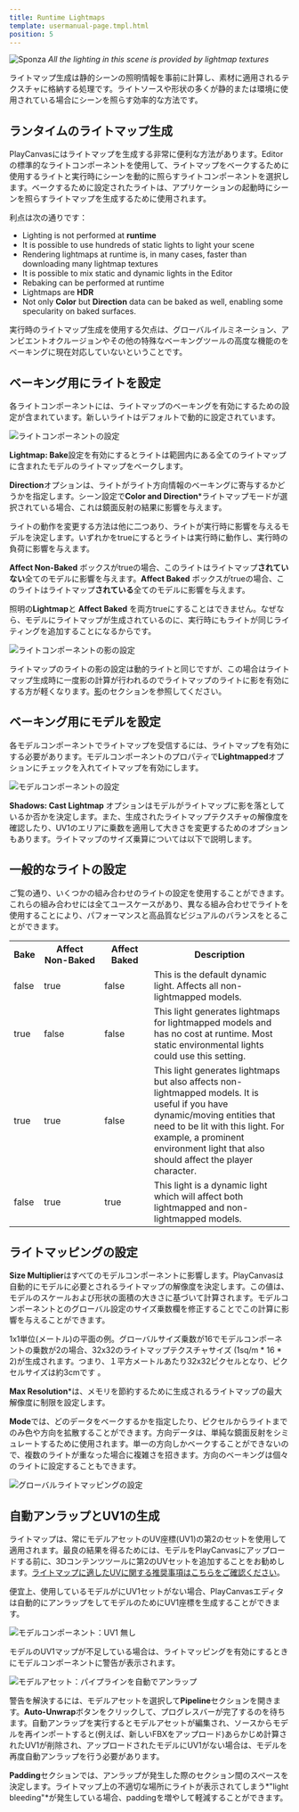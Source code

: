 ```yaml
---
title: Runtime Lightmaps
template: usermanual-page.tmpl.html
position: 5
---
```


![Sponza][10]
*All the lighting in this scene is provided by lightmap textures*

ライトマップ生成は静的シーンの照明情報を事前に計算し、素材に適用されるテクスチャに格納する処理です。ライトソースや形状の多くが静的または環境に使用されている場合にシーンを照らす効率的な方法です。

## ランタイムのライトマップ生成 

PlayCanvasにはライトマップを生成する非常に便利な方法があります。Editorの標準的なライトコンポーネントを使用して、ライトマップをベークするために使用するライトと実行時にシーンを動的に照らすライトコンポーネントを選択します。ベークするために設定されたライトは、アプリケーションの起動時にシーンを照らすライトマップを生成するために使用されます。 

利点は次の通りです： 

* Lighting is not performed at **runtime**
* It is possible to use hundreds of static lights to light your scene
* Rendering lightmaps at runtime is, in many cases, faster than downloading many lightmap textures
* It is possible to mix static and dynamic lights in the Editor
* Rebaking can be performed at runtime
* Lightmaps are **HDR**
* Not only **Color** but **Direction** data can be baked as well, enabling some specularity on baked surfaces.

実行時のライトマップ生成を使用する欠点は、グローバルイルミネーション、アンビエントオクルージョンやその他の特殊なベーキングツールの高度な機能のをベーキングに現在対応していないということです。 

## ベーキング用にライトを設定

各ライトコンポーネントには、ライトマップのベーキングを有効にするための設定が含まれています。新しいライトはデフォルトで動的に設定されています。 

![ライトコンポーネントの設定][2]

**Lightmap: Bake**設定を有効にするとライトは範囲内にある全てのライトマップに含まれたモデルのライトマップをベークします。 

**Direction**オプションは、ライトがライト方向情報のベーキングに寄与するかどうかを指定します。シーン設定で**Color and Direction***ライトマップモードが選択されている場合、これは鏡面反射の結果に影響を与えます。

ライトの動作を変更する方法は他に二つあり、ライトが実行時に影響を与えるモデルを決定します。いずれかをtrueにするとライトは実行時に動作し、実行時の負荷に影響を与えます。 

**Affect Non-Baked** ボックスがtrueの場合、このライトはライトマップ**されていない**全てのモデルに影響を与えます。**Affect Baked** ボックスがtrueの場合、このライトはライトマップ**されている**全てのモデルに影響を与えます。 

照明の**Lightmap**と **Affect Baked** を両方trueにすることはできません。なぜなら、モデルにライトマップが生成されているのに、実行時にもライトが同じライティングを追加することになるからです。 

![ライトコンポーネントの影の設定][3]

ライトマップのライトの影の設定は動的ライトと同じですが、この場合はライトマップ生成時に一度影の計算が行われるのでライトマップのライトに影を有効にする方が軽くなります。[影][4]のセクションを参照してください。 

## ベーキング用にモデルを設定 

各モデルコンポーネントでライトマップを受信するには、ライトマップを有効にする必要があります。モデルコンポーネントのプロパティで**Lightmapped**オプションにチェックを入れてイトマップを有効にします。 

![モデルコンポーネントの設定][5]

**Shadows: Cast Lightmap** オプションはモデルがライトマップに影を落としているか否かを決定します。また、生成されたライトマップテクスチャの解像度を確認したり、UV1のエリアに乗数を適用して大きさを変更するためのオプションもあります。ライトマップのサイズ乗算については以下で説明します。 

## 一般的なライトの設定 

ご覧の通り、いくつかの組み合わせのライトの設定を使用することができます。これらの組み合わせには全てユースケースがあり、異なる組み合わせでライトを使用することにより、パフォーマンスと高品質なビジュアルのバランスをとることができます。

<table>
<tr>
    <th>Bake</th><th>Affect Non-Baked</th><th>Affect Baked</th><th style="width: 50%;">Description</th>
</tr>
<tr>
    <td class="centered">false</td><td class="centered">true</td><td class="centered">false</td><td>This is the default dynamic light. Affects all non-lightmapped models.</td>
</tr>
<tr>
    <td class="centered">true</td><td class="centered">false</td><td class="centered">false</td><td>This light generates lightmaps for lightmapped models and has no cost at runtime. Most static environmental lights could use this setting.</td>
</tr>
<tr>
    <td class="centered">true</td><td class="centered">true</td><td class="centered">false</td><td>This light generates lightmaps but also affects non-lightmapped models. It is useful if you have dynamic/moving entities that need to be lit with this light. For example, a prominent environment light that also should affect the player character.</td>
</tr>
<tr>
    <td class="centered">false</td><td class="centered">true</td><td class="centered">true</td><td>This light is a dynamic light which will affect both lightmapped and non-lightmapped models.</td>
</tr>
</table>

## ライトマッピングの設定

**Size Multiplier**はすべてのモデルコンポーネントに影響します。PlayCanvasは自動的にモデルに必要とされるライトマップの解像度を決定します。この値は、モデルのスケールおよび形状の面積の大きさに基づいて計算されます。モデルコンポーネントとのグローバル設定のサイズ乗数欄を修正することでこの計算に影響を与えることができます。 

1x1単位(メートル)の平面の例。グローバルサイズ乗数が16でモデルコンポーネントの乗数が2の場合、32x32のライトマップテクスチャサイズ (1sq/m * 16 * 2)が生成されます。つまり、１平方メートルあたり32x32ピクセルとなり、ピクセルサイズは約3cmです 。

**Max Resolution***は、メモリを節約するために生成されるライトマップの最大解像度に制限を設定します。

**Mode**では、どのデータをベークするかを指定したり、ピクセルからライトまでのみ色や方向を拡散することができます。方向データは、単純な鏡面反射をシミュレートするために使用されます。単一の方向しかベークすることができないので、複数のライトが重なった場合に複雑さを招きます。方向のベーキングは個々のライトに設定することもできます。

![グローバルライトマッピングの設定][6]

## 自動アンラップとUV1の生成 

ライトマップは、常にモデルアセットのUV座標(UV1)の第2のセットを使用して適用されます。最良の結果を得るためには、モデルをPlayCanvasにアップロードする前に、3Dコンテンツツールに第2のUVセットを追加することをお勧めします。[ライトマップに適したUVに関する推奨事項はこちらをご確認ください][9]。

便宜上、使用しているモデルがにUV1セットがない場合、PlayCanvasエディタは自動的にアンラップをしてモデルのためにUV1座標を生成することができます。 

![モデルコンポーネント：UV1 無し][7]

モデルのUV1マップが不足している場合は、ライトマッピングを有効にするときにモデルコンポーネントに警告が表示されます。 

![モデルアセット：パイプラインを自動でアンラップ][8]

警告を解決するには、モデルアセットを選択して**Pipeline**セクションを開きます。**Auto-Unwrap**ボタンをクリックして、プログレスバーが完了するのを待ちます。自動アンラップを実行するとモデルアセットが編集され、ソースからモデルを再インポートすると(例えば、新しいFBXをアップロード)あらかじめ計算されたUV1が削除され、アップロードされたモデルにUV1がない場合は、モデルを再度自動アンラップを行う必要があります。

**Padding**セクションでは、アンラップが発生した際のセクション間のスペースを決定します。ライトマップ上の不適切な場所にライトが表示されてしまう*"light bleeding"*が発生している場合、paddingを増やして軽減することができます。 

[1]: /images/user-manual/material-inspector/lightmap.jpg
[2]: /images/user-manual/lighting/lightmaps/editor-lightmap-bake.png
[3]: /images/user-manual/lighting/lightmaps/editor-light-shadows.png
[4]: /user-manual/graphics/lighting/shadows
[5]: /images/user-manual/lighting/lightmaps/model-settings.png
[6]: /images/user-manual/lighting/lightmaps/lightmapping-settings.png
[7]: /images/user-manual/lighting/lightmaps/model-uv1-missing.png
[8]: /images/user-manual/lighting/lightmaps/auto-unwrap.jpg
[9]: /user-manual/graphics/lighting/lightmapping/#uv-mapping
[10]: /images/user-manual/lighting/lightmaps/sponza.jpg

